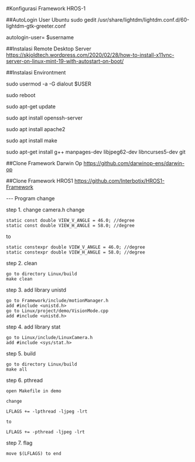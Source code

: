 #Konfigurasi Framework HROS-1

##AutoLogin User Ubuntu
sudo gedit /usr/share/lightdm/lightdm.conf.d/60-lightdm-gtk-greeter.conf

autologin-user= $username  

##Instalasi Remote Desktop Server
https://skjoldtech.wordpress.com/2020/02/28/how-to-install-x11vnc-server-on-linux-mint-19-with-autostart-on-boot/

##Instalasi Environtment

sudo usermod -a -G dialout $USER

sudo reboot

sudo apt-get update

sudo apt install openssh-server

sudo apt install apache2

sudo apt install make

sudo apt-get install g++ manpages-dev libjpeg62-dev libncurses5-dev git


##Clone Framework Darwin Op
https://github.com/darwinop-ens/darwin-op

##Clone Framework HROS1
https://github.com/Interbotix/HROS1-Framework

--- Program change

step 1. change camera.h
change

	static const double VIEW_V_ANGLE = 46.0; //degree
	static const double VIEW_H_ANGLE = 58.0; //degree

to

	static constexpr double VIEW_V_ANGLE = 46.0; //degree
	static constexpr double VIEW_H_ANGLE = 58.0; //degree

step 2. clean

    go to directory Linux/build
    make clean

step 3. add library unistd

    go to Framework/include/motionManager.h
    add #include <unistd.h>
    go to Linux/project/demo/VisionMode.cpp
    add #include <unistd.h>

step 4. add library stat

    go to Linux/include/LinuxCamera.h
    add #include <sys/stat.h>

step 5. build

    go to directory Linux/build
    make all

step 6. pthread

    open Makefile in demo

    change

    LFLAGS += -lpthread -ljpeg -lrt

    to

    LFLAGS += -pthread -ljpeg -lrt

step 7. flag

    move $(LFLAGS) to end

 

